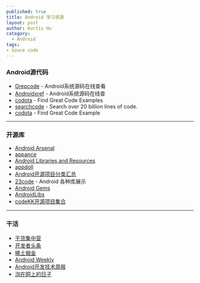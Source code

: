 ```yaml
--- 
published: true
title: Android 学习资源
layout: post
author: Kurtis Hu
category: 
  - Android
tags: 
- Souce code
---
```


### Android源代码
* [Grepcode](http://grepcode.com/project/repository.grepcode.com/java/ext/com.google.android/android/) - Android系统源码在线查看
* [Androidxref](http://androidxref.com/) - Android系统源码在线查
* [codota](http://www.codota.com/) - Find Great Code Examples
* [searchcode](https://searchcode.com/) - Search over 20 billion lines of code.
* [codota](https://www.codota.com/) - Find Great Code Example

---

### 开源库
* [Android Arsenal](http://android-arsenal.com/)
* [appance](http://www.appance.com/category/android/)
* [Android Libraries and Resources](http://alamkanak.github.io/android-libraries-and-resources/)
* [appdoll](http://www.appdoll.com/)
* [Android开源项目分类汇总](https://github.com/Trinea/android-open-project)
* [23code](http://www.23code.com/) - Android 各种库展示
* [Android Gems](http://www.android-gems.com/)
* [AndroidLibs](https://android-libs.com/)
* [codeKK开源项目集合](http://p.codekk.com/)


---

### 干活
* [干货集中营](http://gank.io/)
* [开发者头条](http://toutiao.io/)
* [稀土掘金](http://gold.xitu.io/#/)
* [Android Weekly](http://androidweekly.net/)
* [Android开发技术周报](http://www.androidweekly.cn/)
* [泡在网上的日子](http://www.jcodecraeer.com/plus/list.php?tid=16)